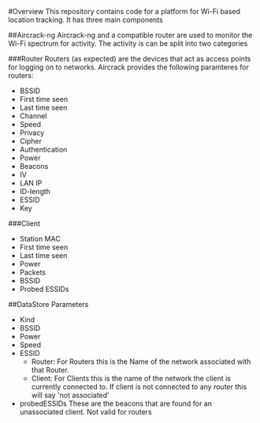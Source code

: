 #Overview
This repository contains code for a platform for Wi-Fi based location tracking. It has three main components

##Aircrack-ng 
Aircrack-ng and a compatible router are used to monitor the Wi-Fi spectrum for activity. The activity is can be split into two categories

###Router
Routers (as expected) are the devices that act as access points for logging on to networks.
 Aircrack provides the following paramteres for routers:

 * BSSID
 * First time seen
 * Last time seen
 * Channel
 * Speed
 * Privacy
 * Cipher
 * Authentication
 * Power
 * Beacons
 * IV
 * LAN IP
 * ID-length
 * ESSID
 * Key
 
###Client 

* Station MAC
* First time seen
* Last time seen
* Power
* Packets
* BSSID
* Probed ESSIDs

##DataStore Parameters
	
 - Kind
 - BSSID
 - Power
 - Speed
 - ESSID
 	- Router: For Routers this is the Name of the network associated with that Router.
 	- Client: For Clients this is the name of the network the client is currently connected to. If client is not connected to any router this will say 'not associated'
 - probedESSIDs
 	These are the beacons that are found for an unassociated client. Not valid for routers
